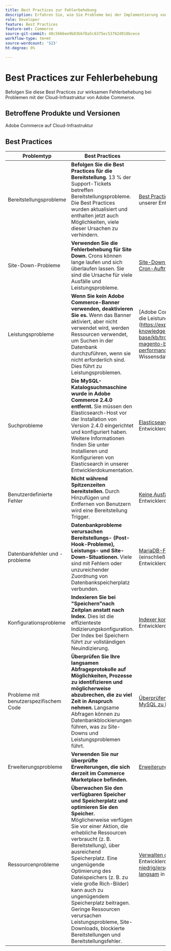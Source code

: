 ```yaml
---
title: Best Practices zur Fehlerbehebung
description: Erfahren Sie, wie Sie Probleme bei der Implementierung von Adobe Commerce beheben können.
role: Developer
feature: Best Practices
feature-set: Commerce
source-git-commit: 48c5666ee9b83bbf8a5c6375ec53762d918bcece
workflow-type: tm+mt
source-wordcount: '523'
ht-degree: 0%

---
```



# Best Practices zur Fehlerbehebung

Befolgen Sie diese Best Practices zur wirksamen Fehlerbehebung bei Problemen mit der Cloud-Infrastruktur von Adobe Commerce.

## Betroffene Produkte und Versionen

Adobe Commerce auf Cloud-Infrastruktur

## Best Practices

| Problemtyp | Best Practices | Ressource |
|----------------------------|----------------------------------------------------------------------------------------------------------------------------------------------------------------------------------------------------------------------------------------------------------------------------------------------------------------------------------------------------------------------------------------------------|-------------------------------------------------------------------------------------------------------------------------------------------------------------------------------------------------------------------------------------------------------------------------------------------------------------------------------------------------------------------------------------------------------|
| Bereitstellungsprobleme | **Befolgen Sie die Best Practices für die Bereitstellung.** 13 % der Support-Tickets betreffen Bereitstellungsprobleme. Die Best Practices wurden aktualisiert und enthalten jetzt auch Möglichkeiten, viele dieser Ursachen zu verhindern. | [Best Practices für Builds und Implementierungen](https://devdocs.magento.com/cloud/reference/discover-deploy.html#best-practices) in unserer Entwicklerdokumentation. |
| Site-Down-Probleme | **Verwenden Sie die Fehlerbehebung für Site Down.** Crons können lange laufen und sich überlaufen lassen. Sie sind die Ursache für viele Ausfälle und Leistungsprobleme. | [Site-Down-Fehlerbehebung](https://experienceleague.adobe.com/docs/commerce-knowledge-base/kb/troubleshooting/site-down-or-unresponsive/magento-site-down-troubleshooter.html?lang=en) und [Zurücksetzen von Cron-Aufträgen](https://experienceleague.adobe.com/docs/commerce-knowledge-base/kb/troubleshooting/miscellaneous/cron-job-is-stuck-in-running-status.html?lang=en) in unserer Wissensdatenbank. |
| Leistungsprobleme | **Wenn Sie kein Adobe Commerce-Banner verwenden, deaktivieren Sie es.** Wenn das Banner aktiviert, aber nicht verwendet wird, werden Ressourcen verwendet, um Suchen in der Datenbank durchzuführen, wenn sie nicht erforderlich sind. Dies führt zu Leistungsproblemen. | [Adobe Commerce-Bannerausgabe deaktivieren, um die Leistung zu verbessern](https://experienceleague.adobe.com/docs/commerce-knowledge-base/kb/troubleshooting/miscellaneous/disable-magento-banner-output-to-improve-site-performance.html in unserer Support-Wissensdatenbank. |
| Suchprobleme | **Die MySQL-Katalogsuchmaschine wurde in Adobe Commerce 2.4.0 entfernt.** Sie müssen den Elasticsearch-Host vor der Installation von Version 2.4.0 eingerichtet und konfiguriert haben. Weitere Informationen finden Sie unter Installieren und Konfigurieren von Elasticsearch in unserer Entwicklerdokumentation. | [Elasticsearch-Dienst einrichten](https://devdocs.magento.com/cloud/project/services-elastic.html) in unserer Entwicklerdokumentation. |
| Benutzerdefinierte Fehler | **Nicht während Spitzenzeiten bereitstellen.** Durch Hinzufügen und Entfernen von Benutzern wird eine Bereitstellung Trigger. | [Keine Ausfallzeit-Bereitstellung](https://devdocs.magento.com/cloud/deploy/reduce-downtime.html) in unserer Entwicklerdokumentation. |
| Datenbankfehler und -probleme | **Datenbankprobleme verursachen Bereitstellungs- (Post-Hook-Probleme), Leistungs- und Site-Down-Situationen.** Viele sind mit Fehlern oder unzureichender Zuordnung von Datenbankspeicherplatz verbunden. | [MariaDB-Fehlercodes](https://mariadb.com/kb/en/library/mariadb-error-codes/#mariadb-specific-error-codes); [Verwalten des Speicherplatzes](https://devdocs.magento.com/cloud/project/manage-disk-space.html) (einschließlich Datenbank) in unserer Entwicklerdokumentation. |
| Konfigurationsprobleme | **Indexieren Sie bei &quot;Speichern&quot;nach Zeitplan anstatt nach Index.** Dies ist die effizienteste Indizierungskonfiguration. Der Index bei Speichern führt zur vollständigen Neuindizierung. | [Indexer konfigurieren](../../../configuration/cli/manage-indexers.md#configure-indexers) in unserer Entwicklerdokumentation. |
| Probleme mit benutzerspezifischem Code | **Überprüfen Sie Ihre langsamen Abfrageprotokolle auf Möglichkeiten, Prozesse zu identifizieren und möglicherweise abzubrechen, die zu viel Zeit in Anspruch nehmen.** Langsame Abfragen können zu Datenbankblockierungen führen, was zu Site-Downs und Leistungsproblemen führt. | [Überprüfen langsamer Abfragen und Prozesse, die in MySQL zu lange dauern](https://experienceleague.adobe.com/docs/commerce-knowledge-base/kb/troubleshooting/database/checking-slow-queries-and-processes-mysql.html) |
| Erweiterungsprobleme | **Verwenden Sie nur überprüfte Erweiterungen, die sich derzeit im Commerce Marketplace befinden.** | [Erweiterungen für Adobe Commerce](https://marketplace.magento.com/extensions.html) |
| Ressourcenprobleme | **Überwachen Sie den verfügbaren Speicher und Speicherplatz und optimieren Sie den Speicher.** Möglicherweise verfügen Sie vor einer Aktion, die erhebliche Ressourcen verbraucht (z. B. Bereitstellung), über ausreichend Speicherplatz. Eine ungenügende Optimierung des Dateispeichers (z. B. zu viele große Rich-Bilder) kann auch zu ungenügendem Speicherplatz beitragen. Geringe Ressourcen verursachen Leistungsprobleme, Site-Downloads, blockierte Bereitstellungen und Bereitstellungsfehler. | [Verwalten des Festplattenspeichers](https://devdocs.magento.com/cloud/project/manage-disk-space.html) in unserer Entwicklerdokumentation; [Dateispeicher niedrig/erschöpft, bestimmte Seitenladevorgänge sind langsam](https://experienceleague.adobe.com/docs/commerce-knowledge-base/kb/troubleshooting/miscellaneous/file-storage-low-specific-page-loads-are-slow.html?lang=en) in unserer Wissensdatenbank. |
